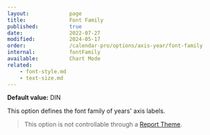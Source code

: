 ```yaml
---
layout:             page
title:              Font Family
published:          true
date:               2022-07-27
modified:           2024-05-17
order:              /calendar-pro/options/axis-year/font-family
internal:           fontFamily
available:          Chart Mode
related:
    - font-style.md
    - text-size.md
---
```

**Default value:** DIN

This option defines the font family of years' axis labels.  

> This option is not controllable through a [Report Theme](../../features/themes.md).